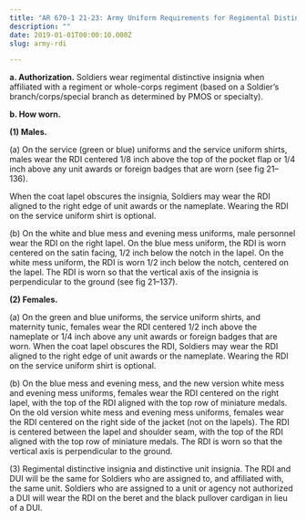 ```yaml
---
title: "AR 670-1 21-23: Army Uniform Requirements for Regimental Distinctive Insignia"
description: ""
date: 2019-01-01T00:00:10.000Z
slug: army-rdi

---
```


<strong>a. Authorization.</strong> Soldiers wear regimental distinctive insignia when affiliated with a regiment or whole-corps regiment (based on a Soldier’s branch/corps/special branch as determined by PMOS or specialty).

<strong>b. How worn.</strong>

<strong>(1) Males.</strong>

(a) On the service (green or blue) uniforms and the service uniform shirts, males wear the RDI centered 1/8 inch above the top of the pocket flap or 1/4 inch above any unit awards or foreign badges that are worn (see fig 21–136).

When the coat lapel obscures the insignia, Soldiers may wear the RDI aligned to the right edge of unit awards or the nameplate. Wearing the RDI on the service uniform shirt is optional.

(b) On the white and blue mess and evening mess uniforms, male personnel wear the RDI on the right lapel. On the blue mess uniform, the RDI is worn centered on the satin facing, 1/2 inch below the notch in the lapel. On the white mess uniform, the RDI is worn 1/2 inch below the notch, centered on the lapel. The RDI is worn so that the vertical axis of the insignia is perpendicular to the ground (see fig 21–137).

<strong>(2) Females.</strong>

(a) On the green and blue uniforms, the service uniform shirts, and maternity tunic, females wear the RDI centered 1/2 inch above the nameplate or 1/4 inch above any unit awards or foreign badges that are worn. When the coat lapel obscures the RDI, Soldiers may wear the RDI aligned to the right edge of unit awards or the nameplate. Wearing the RDI on the service uniform shirt is optional.

(b) On the blue mess and evening mess, and the new version white mess and evening mess uniforms, females wear the RDI centered on the right lapel, with the top of the RDI aligned with the top row of miniature medals. On the old version white mess and evening mess uniforms, females wear the RDI centered on the right side of the jacket (not on the lapels). The RDI is centered between the lapel and shoulder seam, with the top of the RDI aligned with the top row of miniature medals. The RDI is worn so that the vertical axis is perpendicular to the ground.

(3) Regimental distinctive insignia and distinctive unit insignia. The RDI and DUI will be the same for Soldiers who are assigned to, and affiliated with, the same unit. Soldiers who are assigned to a unit or agency not authorized a DUI will wear the RDI on the beret and the black pullover cardigan in lieu of a DUI.
